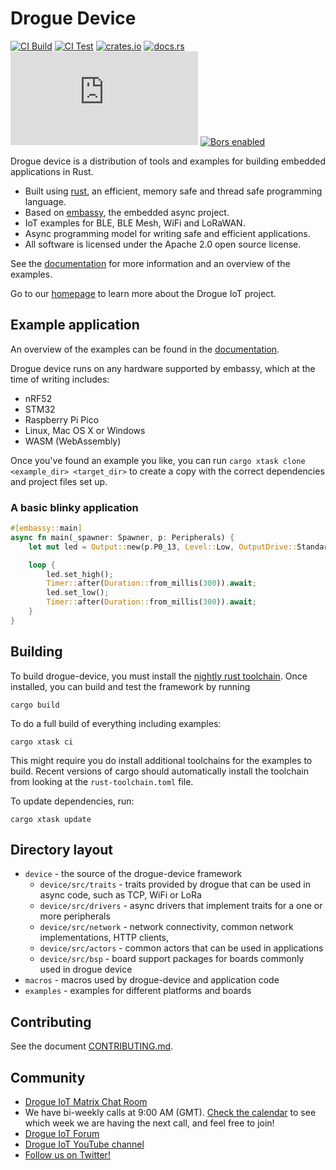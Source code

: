 # Drogue Device

[![CI Build](https://github.com/drogue-iot/drogue-device/actions/workflows/build.yaml/badge.svg)](https://github.com/drogue-iot/drogue-device/actions/workflows/build.yaml)
[![CI Test](https://github.com/drogue-iot/drogue-device/actions/workflows/test.yaml/badge.svg)](https://github.com/drogue-iot/drogue-device/actions/workflows/test.yaml)
[![crates.io](https://img.shields.io/crates/v/drogue-device.svg)](https://crates.io/crates/drogue-device)
[![docs.rs](https://docs.rs/drogue-device/badge.svg)](https://docs.rs/drogue-device)
[![Matrix](https://img.shields.io/matrix/drogue-iot:matrix.org)](https://matrix.to/#/#drogue-iot:matrix.org)
[![Bors enabled](https://bors.tech/images/badge_small.svg)](https://app.bors.tech/repositories/40676)

Drogue device is a distribution of tools and examples for building embedded applications in Rust.

* Built using [rust](https://www.rust-lang.org), an efficient, memory safe and thread safe programming language.
* Based on [embassy](https://github.com/embassy-rs/embassy), the embedded async project. 
* IoT examples for BLE, BLE Mesh, WiFi and LoRaWAN.
* Async programming model for writing safe and efficient applications.
* All software is licensed under the Apache 2.0 open source license.

See the [documentation](https://book.drogue.io/drogue-device/dev/index.html) for more information and an overview of the examples.

Go to our [homepage](https://www.drogue.io) to learn more about the Drogue IoT project.

## Example application

An overview of the examples can be found in the [documentation](https://book.drogue.io/drogue-device/dev/examples.html).

Drogue device runs on any hardware supported by embassy, which at the time of writing includes:

* nRF52 
* STM32
* Raspberry Pi Pico
* Linux, Mac OS X or Windows
* WASM (WebAssembly)

Once you've found an example you like, you can run `cargo xtask clone <example_dir> <target_dir>` to create a copy with the correct dependencies and project files set up.

### A basic blinky application

~~~rust
#[embassy::main]
async fn main(_spawner: Spawner, p: Peripherals) {
    let mut led = Output::new(p.P0_13, Level::Low, OutputDrive::Standard);

    loop {
        led.set_high();
        Timer::after(Duration::from_millis(300)).await;
        led.set_low();
        Timer::after(Duration::from_millis(300)).await;
    }
}
~~~

## Building

To build drogue-device, you must install the [nightly rust toolchain](https://rustup.rs/). Once
installed, you can build and test the framework by running

~~~shell
cargo build
~~~

To do a full build of everything including examples:

~~~shell
cargo xtask ci
~~~

This might require you do install additional toolchains for the examples to build. Recent versions
of cargo should automatically install the toolchain from looking at the `rust-toolchain.toml` file.

To update dependencies, run:

~~~shell
cargo xtask update
~~~

## Directory layout

* `device` - the source of the drogue-device framework
  * `device/src/traits` - traits provided by drogue that can be used in async code, such as TCP, WiFi or LoRa
  * `device/src/drivers` - async drivers that implement traits for a one or more peripherals
  * `device/src/network` - network connectivity, common network implementations, HTTP clients,
  * `device/src/actors` - common actors that can be used in applications
  * `device/src/bsp` - board support packages for boards commonly used in drogue device 
* `macros` - macros used by drogue-device and application code
* `examples` - examples for different platforms and boards


## Contributing

See the document [CONTRIBUTING.md](CONTRIBUTING.md).

## Community

* [Drogue IoT Matrix Chat Room](https://matrix.to/#/#drogue-iot:matrix.org)
* We have bi-weekly calls at 9:00 AM (GMT). [Check the calendar](https://calendar.google.com/calendar/u/0/embed?src=ofuctjec399jr6kara7n0uidqg@group.calendar.google.com&pli=1) to see which week we are having the next call, and feel free to join!
* [Drogue IoT Forum](https://discourse.drogue.io/)
* [Drogue IoT YouTube channel](https://www.youtube.com/channel/UC7GZUy2hKidvY6V_3QZfCcA)
* [Follow us on Twitter!](https://twitter.com/DrogueIoT)
